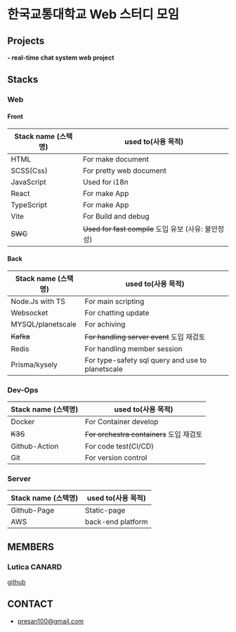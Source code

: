 
<!--

**Here are some ideas to get you started:**

🙋‍♀️ A short introduction - what is your organization all about?
🌈 Contribution guidelines - how can the community get involved?
👩‍💻 Useful resources - where can the community find your docs? Is there anything else the community should know?
🍿 Fun facts - what does your team eat for breakfast?
🧙 Remember, you can do mighty things with the power of [Markdown](https://docs.github.com/github/writing-on-github/getting-started-with-writing-and-formatting-on-github/basic-writing-and-formatting-syntax)
-->


# 한국교통대학교 Web 스터디 모임

## Projects
**- real-time chat system web project**

## Stacks
### Web
#### Front 

|Stack name (스택명)|used to(사용 목적)|
|----------|-------|
|HTML|For make document|
|SCSS(Css)|For pretty web document|
|JavaScript|Used for i18n|
|React|For make App|
|TypeScript|For make App|
|Vite|For Build and debug|
|~~SWC~~|~~Used for fast compile~~   도입 유보 (사유: 불안정성)|


#### Back
|Stack name (스택명)|used to(사용 목적)|
|----------|-------|
|Node.Js with TS|For main scripting|
|Websocket|For chatting update|
|MYSQL/planetscale|For achiving|
|~~Kafka~~|~~For handling server event~~ 도입 재검토|
|Redis|For handling member session|
|Prisma/kysely| For type-safety sql query and use to planetscale|

### Dev-Ops
|Stack name (스택명)|used to(사용 목적)|
|----------|-------|
|Docker|For Container develop|
|~~K3S~~|~~For orchestra containers~~  도입 재검토|
|Github-Action|For code test(CI/CD)|
|Git|For version control|

### Server
|Stack name (스택명)|used to(사용 목적)|
|----------|-------|
|Github-Page|Static-page|
|AWS|back-end platform|

## MEMBERS

### Lutica CANARD
[github](https://github.com/LuticaCANARD)

### 

###

## CONTACT
- presan100@gmail.com
